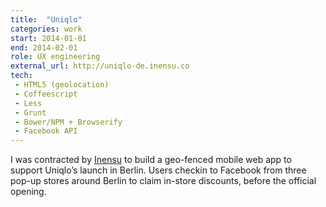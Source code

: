 ```yaml
---
title:  "Uniqlo"
categories: work
start: 2014-01-01
end: 2014-02-01
role: UX engineering
external_url: http://uniqlo-de.inensu.co
tech:
 - HTML5 (geolocation)
 - Coffeescript
 - Less
 - Grunt
 - Bower/NPM + Browserify
 - Facebook API
---
```

I was contracted by [Inensu](http://inensu.com) to build a geo-fenced mobile web app to support Uniqlo’s launch in Berlin. Users checkin to Facebook from three pop-up stores around Berlin to claim in-store discounts, before the official opening.